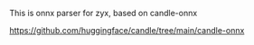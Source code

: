This is onnx parser for zyx, based on candle-onnx

https://github.com/huggingface/candle/tree/main/candle-onnx

